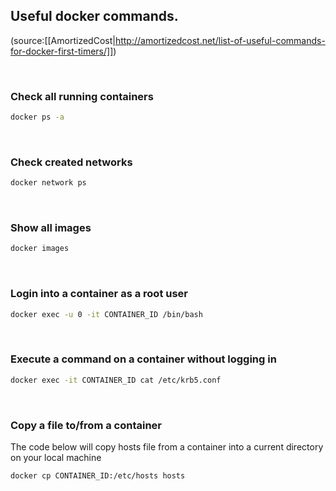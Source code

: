 ## Useful docker commands. 

(source:[[AmortizedCost|http://amortizedcost.net/list-of-useful-commands-for-docker-first-timers/]])

<br/>

### Check all running containers

```bash
docker ps -a
```
<br/>

### Check created networks

```bash
docker network ps
```
<br/>

### Show all images

```bash
docker images
```
<br/>

### Login into a container as a root user

```bash
docker exec -u 0 -it CONTAINER_ID /bin/bash
```
<br/>

### Execute a command on a container without logging in

```bash
docker exec -it CONTAINER_ID cat /etc/krb5.conf  
```
<br/>

### Copy a file to/from a container
The code below will copy hosts file from a container into a current directory on your local machine

```bash
docker cp CONTAINER_ID:/etc/hosts hosts
```